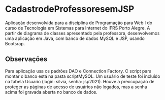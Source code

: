 # CadastrodeProfessoresemJSP

Aplicação desenvolvida para a disciplina de Programação para Web I do curso de Tecnologia em Sistemas para Internet do IFRS Porto Alegre.
A partir de diagrama de classes apresentado pela professora, desenvolvemos uma aplicação em Java, com banco de dados MySQL e JSP, usando Bootsrap.

## Observações
Para aplicação usa os padrões DAO e Connection Factory.
O script para montar o banco está na pasta scriptMySQL. Um usuário de teste foi incluído na tabela Usuario (login: silvia, senha: jsp2021).
Houve a preocupação de proteger as páginas de acesso de usuários não logados, mas a senha acima foi gravada aberta no banco de dados.

